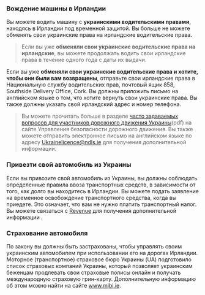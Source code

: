 ### Вождение машины в Ирландии
Вы можете водить машину с **украинскими водительскими правами**, находясь в Ирландии под временной защитой. Вы больше не можете обменять свои украинские права на ирландские водительские права.
>Если вы уже **обменяли свои украинские водительские права на ирландские**, вы можете продолжать водить свои ирландские права в течение одного года с даты их выдачи.

Если вы уже **обменяли свои украинские водительские права и хотите, чтобы они были вам возвращены**, отправьте свои ирландские права в Национальную службу водительских прав, почтовый ящик 858, Southside Delivery Office, Cork. Вы должны приложить письмо на английском языке о том, что хотите вернуть свои украинские права. Вы также должны указать свой ирландский адрес и номер телефона.
>Вы можете прочитать больше в разделе [часто задаваемых вопросов для участников дорожного движения Украины](https://drive.google.com/file/d/1g8QWeCGLC8zBBOGPDPs_3CQI4Xncy1_k/view?usp=sharing)(pdf) на сайте Управления безопасности дорожного движения. Вы также можете отправить электронное письмо на английском языке по адресу Ukrainelicence@ndls.ie для получения дополнительной информации.
### Привезти свой автомобиль из Украины
Если вы привозите свой автомобиль из Украины, вы должны соблюдать определенные правила ввоза транспортных средств, в зависимости от того, как долго вы находитесь в Ирландии. Вы можете подать заявление на временное освобождение транспортного средства, когда вы приедете. Это означает, что вам не нужно платить транспортный налог. Вы можете связаться с [Revenue](https://www.revenue.ie/en/Home.aspx) для получения дополнительной информации .
### Страхование автомобиля
По закону вы должны быть застрахованы, чтобы управлять своим украинским автомобилем при использовании его на дорогах Ирландии. Моторное (транспортное) страховое бюро Украины (UA) подготовило список страховых компаний Украины, который позволяет украинским беженцам продлевать свои страховые полисы онлайн и получать международную страховую грин-карту. Дополнительную информацию об этом можно найти на сайте www.mibi.ie.